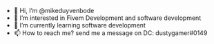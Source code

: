 - 👋 Hi, I’m @mikeduyvenbode
- 👀 I’m interested in Fivem Development and software development
- 🌱 I’m currently learning software development
- 📫 How to reach me? send me a message on DC: dustygamer#0149

